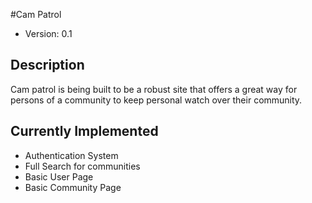 #Cam Patrol

* Version: 0.1

## Description

Cam patrol is being built to be a robust site that offers a great way for persons of a community to keep personal watch over their community.

## Currently Implemented

* Authentication System
* Full Search for communities
* Basic User Page
* Basic Community Page